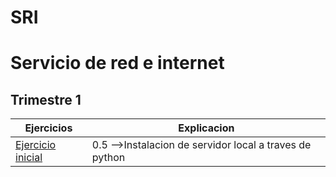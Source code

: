 # SRI
# Servicio de red e internet
## Trimestre 1
Ejercicios|Explicacion
---------------|---------------
[Ejercicio inicial](SRI_(Ignacio)/Trimestre_1/Ejercicio_inicial/Ejercicio_inicial_pdf.pdf)| 0.5 -->Instalacion de servidor local a traves de python

